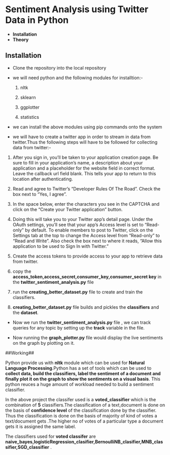 # Sentiment Analysis using Twitter Data in Python #

* **Installation**
* **Theory**

## Installation ##

* Clone the repository into the local repository
* we will need python and the following modules for installtion:-

  1. nltk

  2. sklearn

  3. ggplotter

  4. statistics 

* we can install the above modules using pip commands onto the system
* we will have to create a twitter app in order to stream in data from twitter.Thus the following steps will have to be followed for collecting data from twitter:-

1. After you sign in, you’ll be taken to your application creation page. Be sure to fill in your application’s name, a description about your application and a placeholder for the website field in correct format. Leave the callback url field blank. This tells your app to return to this location after authenticating.

2. Read and agree to Twitter’s “Developer Rules Of The Road”. Check the box next to “Yes, I agree”.

3. In the space below, enter the characters you see in the CAPTCHA and click on the “Create your Twitter application” button.

4. Doing this will take you to your Twitter app’s detail page. Under the OAuth settings, you’ll see that your app’s Access level is set to “Read-only” by default. To enable members to post to Twitter, click on the Settings tab at the top to change the Access level from “Read-only” to “Read and Write”.  Also check the box next to where it reads, “Allow this application to be used to Sign In with Twitter.”

5. Create the access tokens to provide access to your app to retrieve data from twitter.

6. copy the **access_token,access_secret,consumer_key,consumer_secret key** in the **twitter_sentiment_analysis.py** file

7. run the **creating_better_dataset.py** file to create and train the classifiers.

8. **creating_better_dataset.py** file builds and pickles the **classifiers** and the **dataset**.

* Now we run the **twitter_sentiment_analysis.py** file , we can track queries for any topic by setting up the **track** variable in the file.

* Now running the **graph_plotter.py** file would display the live sentiments on the graph by plotting on it.

##Working##

Python provide us with **nltk** module which can be used for **Natural Language Processing**.Python has a set of tools which can be used to **collect data, build the classifiers, label the sentiment of a document and finally plot it on the graph to show the sentiments on a visual basis**. This python reuces a huge amount of workload needed to build a sentiment classifier.


In the above project the classifer used is a **voted_classifier** which is the combination of **5** classifiers.The classification of a text,document is done on the basis of **confidence level** of the classification done by the classifier.
Thus the classification is done on the basis of majority of kind of votes a text/document gets .The higher no of votes of a particular type a document gets it is assigned the same label.
 

The classifiers used for **voted classifer** are **naive_bayes,logisticRegression_clasifier,BernoulliNB_clasifier,MNB_classifier,SGD_classifier** .